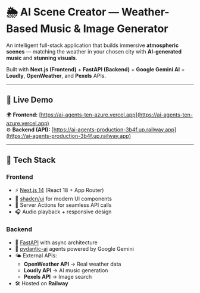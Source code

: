 # 🌦️ AI Scene Creator — Weather-Based Music & Image Generator

An intelligent full-stack application that builds immersive **atmospheric scenes** — matching the weather in your chosen city with **AI-generated music** and **stunning visuals**.  

Built with **Next.js (Frontend)** + **FastAPI (Backend)** + **Google Gemini AI** + **Loudly**, **OpenWeather**, and **Pexels** APIs.

---

## 🚀 Live Demo
🌍 **Frontend:** [https://ai-agents-ten-azure.vercel.app](https://ai-agents-ten-azure.vercel.app)  
⚙️ **Backend (API):** [https://ai-agents-production-3b4f.up.railway.app](https://ai-agents-production-3b4f.up.railway.app)

---

## 🧩 Tech Stack

### **Frontend**
- ⚡ [Next.js 14](https://nextjs.org/) (React 18 + App Router)
- 🎨 [shadcn/ui](https://ui.shadcn.com/) for modern UI components
- 💬 Server Actions for seamless API calls
- 🎧 Audio playback + responsive design

### **Backend**
- 🧠 [FastAPI](https://fastapi.tiangolo.com/) with async architecture
- 🤖 [pydantic-ai](https://github.com/pydantic/pydantic-ai) agents powered by Google Gemini
- 🌤️ External APIs:
  - **OpenWeather API** → Real weather data
  - **Loudly API** → AI music generation
  - **Pexels API** → Image search
- 🛠️ Hosted on **Railway**
